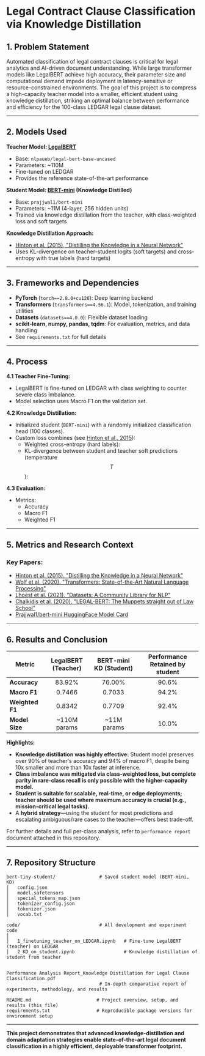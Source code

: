 # Legal Contract Clause Classification via Knowledge Distillation

## 1. Problem Statement

Automated classification of legal contract clauses is critical for legal analytics and AI-driven document understanding. While large transformer models like LegalBERT achieve high accuracy, their parameter size and computational demand impede deployment in latency-sensitive or resource-constrained environments. The goal of this project is to compress a high-capacity teacher model into a smaller, efficient student using knowledge distillation, striking an optimal balance between performance and efficiency for the 100-class LEDGAR legal clause dataset.

***

## 2. Models Used

**Teacher Model: [LegalBERT](https://huggingface.co/nlpaueb/legal-bert-base-uncased)**  
- Base: `nlpaueb/legal-bert-base-uncased`  
- Parameters: ~110M  
- Fine-tuned on LEDGAR  
- Provides the reference state-of-the-art performance

**Student Model: [BERT-mini](https://huggingface.co/prajjwal1/bert-mini) (Knowledge Distilled)**  
- Base: `prajjwal1/bert-mini` 
- Parameters: ~11M (4-layer, 256 hidden units)  
- Trained via knowledge distillation from the teacher, with class-weighted loss and soft targets

**Knowledge Distillation Approach:**  
- [Hinton et al. (2015), "Distilling the Knowledge in a Neural Network"](https://arxiv.org/abs/1503.02531)
- Uses KL-divergence on teacher-student logits (soft targets) and cross-entropy with true labels (hard targets)

***

## 3. Frameworks and Dependencies

- **PyTorch** (`torch==2.8.0+cu126`): Deep learning backend
- **Transformers** (`transformers==4.56.1`): Model, tokenization, and training utilities 
- **Datasets** (`datasets==4.0.0`): Flexible dataset loading 
- **scikit-learn, numpy, pandas, tqdm**: For evaluation, metrics, and data handling
- See `requirements.txt` for full details

***

## 4. Process

**4.1 Teacher Fine-Tuning:**  
- LegalBERT is fine-tuned on LEDGAR with class weighting to counter severe class imbalance.
- Model selection uses Macro F1 on the validation set.

**4.2 Knowledge Distillation:**  
- Initialized student (`BERT-mini`) with a randomly initialized classification head (100 classes).
- Custom loss combines (see [Hinton et al., 2015](https://arxiv.org/abs/1503.02531)):  
    - Weighted cross-entropy (hard labels):  
    - KL-divergence between student and teacher soft predictions (temperature $$ T $$):  

**4.3 Evaluation:**  
- Metrics:  
    - Accuracy
    - Macro F1 
    - Weighted F1 

***

## 5. Metrics and Research Context

### Key Papers:
- [Hinton et al. (2015). "Distilling the Knowledge in a Neural Network"](https://arxiv.org/abs/1503.02531)
- [Wolf et al. (2020). "Transformers: State-of-the-Art Natural Language Processing"](https://arxiv.org/abs/1910.03771)
- [Lhoest et al. (2021). "Datasets: A Community Library for NLP"](https://arxiv.org/abs/2109.02846)
- [Chalkidis et al. (2020). "LEGAL-BERT: The Muppets straight out of Law School"](https://arxiv.org/abs/2010.02559)
- [Prajjwal1/bert-mini HuggingFace Model Card](https://huggingface.co/prajjwal1/bert-mini)

***

## 6. Results and Conclusion

| Metric           | LegalBERT (Teacher) | BERT-mini KD (Student) | Performance Retained by student |
|------------------|:------------------:|:----------------------:|:-------------------:|
| **Accuracy**     |  83.92%            |     76.00%             |     90.6%           |
| **Macro F1**     |  0.7466            |     0.7033             |     94.2%           |
| **Weighted F1**  |  0.8342            |     0.7709             |     92.4%           |
| **Model Size**   | ~110M params       |   ~11M params          |     10.0%           |

**Highlights:**
- **Knowledge distillation was highly effective:** Student model preserves over 90% of teacher's accuracy and 94% of macro F1, despite being 10x smaller and more than 10x faster at inference.
- **Class imbalance was mitigated via class-weighted loss, but complete parity in rare-class recall is only possible with the higher-capacity model.**
- **Student is suitable for scalable, real-time, or edge deployments; teacher should be used where maximum accuracy is crucial (e.g., mission-critical legal tasks).**
- A **hybrid strategy**—using the student for most predictions and escalating ambiguous/rare cases to the teacher—offers best trade-off.

For further details and full per-class analysis, refer to `performance report` document attached in this repository.

***

## 7. Repository Structure

```
bert-tiny-student/                # Saved student model (BERT-mini, KD)
│   config.json
│   model.safetensors
│   special_tokens_map.json
│   tokenizer_config.json
│   tokenizer.json
│   vocab.txt

code/                             # All development and experiment code
│
│   1_finetuning_teacher_on_LEDGAR.ipynb   # Fine-tune LegalBERT (teacher) on LEDGAR
│   2_KD_on_student.ipynb                  # Knowledge distillation of student from teacher


Performance Analysis Report_Knowledge Distillation for Legal Clause Classification.pdf
                                  # In-depth comparative report of experiments, methodology, and results

README.md                        # Project overview, setup, and results (this file)
requirements.txt                 # Reproducible package versions for environment setup

```

***

**This project demonstrates that advanced knowledge-distillation and domain adaptation strategies enable state-of-the-art legal document classification in a highly efficient, deployable transformer footprint.**
